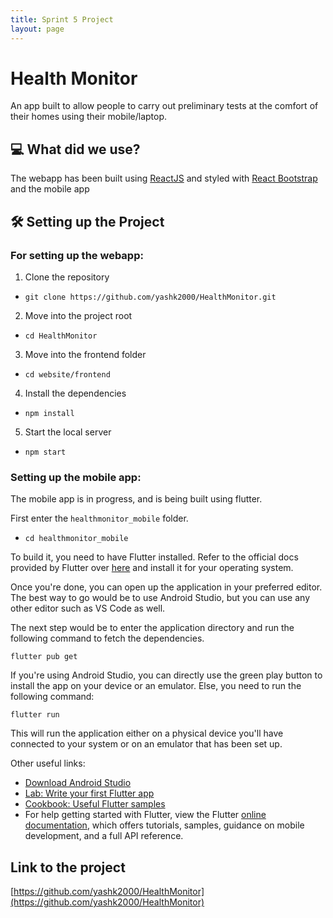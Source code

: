 ```yaml
---
title: Sprint 5 Project
layout: page
---
```


# Health Monitor
An app built to allow people to carry out preliminary tests at the comfort of their homes using their mobile/laptop.

## 💻 What did we use?
The webapp has been built using [ReactJS](https://reactjs.org/) and styled with [React Bootstrap](https://react-bootstrap.github.io/) and the mobile app

## 🛠️ Setting up the Project
### For setting up the webapp:
1) Clone the repository
- `git clone https://github.com/yashk2000/HealthMonitor.git`

2) Move into the project root
- `cd HealthMonitor`

3) Move into the frontend folder
- `cd website/frontend`

4) Install the dependencies
- `npm install`

5) Start the local server
- `npm start`

### Setting up the mobile app:

The mobile app is in progress, and is being built using flutter. 

First enter the `healthmonitor_mobile` folder. 
- `cd healthmonitor_mobile`

To build it, you need to have Flutter installed. Refer to the official docs provided by Flutter over [here](https://flutter.dev/docs/get-started/install) and install it for your operating system. 

Once you're done, you can open up the application in your preferred editor. The best way to go would be to use Android Studio, but you can use any other editor such as VS Code as well. 

The next step would be to enter the application directory and run the following command to fetch the dependencies. 

```
flutter pub get
```

If you're using Android Studio, you can directly use the green play button to install the app on your device or an emulator. Else, you need to run the following command: 

```
flutter run
```

This will run the application either on a physical device you'll have connected to your system or on an emulator that has been set up. 

Other useful links: 

- [Download Android Studio](https://developer.android.com/studio)
- [Lab: Write your first Flutter app](https://flutter.dev/docs/get-started/codelab)
- [Cookbook: Useful Flutter samples](https://flutter.dev/docs/cookbook)
- For help getting started with Flutter, view the Flutter [online documentation](https://flutter.dev/docs), which offers tutorials,
samples, guidance on mobile development, and a full API reference.

## Link to the project

[https://github.com/yashk2000/HealthMonitor](https://github.com/yashk2000/HealthMonitor)
